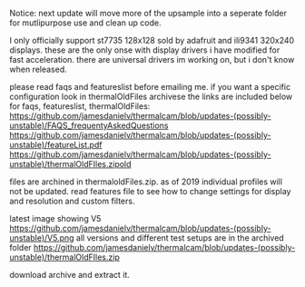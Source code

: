 Notice: next update will move more of the upsample into a seperate folder for mutlipurpose use and clean up code. 

I only officially support st7735 128x128 sold by adafruit and ili9341 320x240 displays. these are the only onse with display drivers i have modified for fast acceleration. there are universal drivers im working on, but i don't know when released.

please read faqs and featureslist before emailing me. if you want a specific configuration look in thermalOldFiles archivese
the links are included below for faqs, featureslist, thermalOldFiles:
https://github.com/jamesdanielv/thermalcam/blob/updates-(possibly-unstable)/FAQS_frequentyAskedQuestions
https://github.com/jamesdanielv/thermalcam/blob/updates-(possibly-unstable)/featureList.pdf
https://github.com/jamesdanielv/thermalcam/blob/updates-(possibly-unstable)/thermalOldFIles.zipold 

files are archined in thermaloldFiles.zip. as of 2019 individual profiles will not be updated. read features file to see how to change settings for display and resolution and custom filters.

latest image showing V5 https://github.com/jamesdanielv/thermalcam/blob/updates-(possibly-unstable)/V5.png all versions and different test setups are in the archived folder https://github.com/jamesdanielv/thermalcam/blob/updates-(possibly-unstable)/thermalOldFIles.zip

download archive and extract it.






